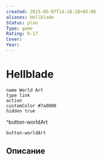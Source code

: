 ```yaml
---
created: 2025-05-07T14:18:28+03:00
aliases: Hellblade
Status: plan
Type: game
Rating: R-17
Cover:
Year:
---
```


# Hellblade




```button
name World Art
type link
action 
customColor #7a0000
hidden true
```
^button-worldArt



`button-worldArt`

## Описание


